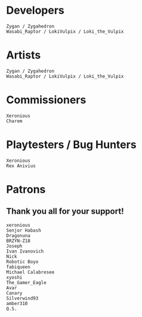 # Developers
	Zygan / Zygahedron
	Wasabi_Raptor / LokiVulpix / Loki_the_Vulpix

# Artists
	Zygan / Zygahedron
	Wasabi_Raptor / LokiVulpix / Loki_the_Vulpix

# Commissioners
	Xeronious
	Charem

# Playtesters / Bug Hunters
	Xeronious
	Rex Anivius

# Patrons
## Thank you all for your support!
	xeronious
	Senjor Habash
	Dragonuna
	BRZYN-Z18
	Joseph
	Ivan Ivanovich
	Nick
	Robotic Boyo
	fabiqueen
	Michael Calabresee
	xyoshi
	The_Gamer_Eagle
	Avar
	Canary
	Silverwind93
	amber310
	Q.S.
